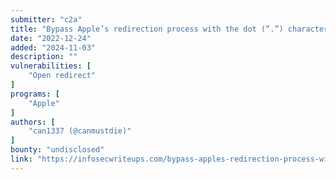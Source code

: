 ```yaml
---
submitter: "c2a"
title: "Bypass Apple’s redirection process with the dot (“.”) character"
date: "2022-12-24"
added: "2024-11-03"
description: ""
vulnerabilities: [
    "Open redirect"
]
programs: [
    "Apple"
]
authors: [
    "can1337 (@canmustdie)"
]
bounty: "undisclosed"
link: "https://infosecwriteups.com/bypass-apples-redirection-process-with-the-dot-character-c47d40537202"
---
```




